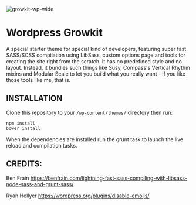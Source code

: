 ![growkit-wp-wide](https://cloud.githubusercontent.com/assets/2257328/17450845/ee65e980-5b62-11e6-9a14-836d64da1495.png)

# Wordpress Growkit

A special starter theme for special kind of developers, featuring super fast SASS/SCSS compilation using LibSass, custom options page and tools for creating the site right from the scratch. It has no predefined style and no layout. Instead, it bundles such things like Susy, Compass's Vertical Rhythm mixins and Modular Scale to let you build what you really want - if you like those tools like me, that is. 

INSTALLATION
---

Clone this repository to your `/wp-content/themes/` directory then run:

~~~~
npm install
bower install
~~~~

When the dependencies are installed run the grunt task to launch the live reload and compilation tasks.

CREDITS:
---

Ben Frain
https://benfrain.com/lightning-fast-sass-compiling-with-libsass-node-sass-and-grunt-sass/

Ryan Hellyer
https://wordpress.org/plugins/disable-emojis/